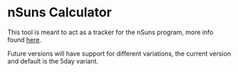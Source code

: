 # nSuns Calculator

This tool is meant to act as a tracker for the nSuns program, more info found [here](http://www.reddit.com/r/nsuns).

Future versions will have support for different variations, the current version and default is the 5day variant.
